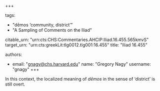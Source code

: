 +++

tags:
- "dēmos ‘community, district’"
- "A Sampling of Comments on the Iliad"

citable_urn: "urn:cts:CHS:Commentaries.AHCIP:Iliad.16.455.565kmvS"
target_urn: "urn:cts:greekLit:tlg0012.tlg001:16.455"
title: "Iliad 16.455"

authors:
- email: "gnagy@chs.harvard.edu"
  name: "Gregory Nagy"
  username: "gnagy"
+++

<p>In this context, the localized meaning of <em>dēmos</em> in the sense of ‘district’ is still overt.  </p>